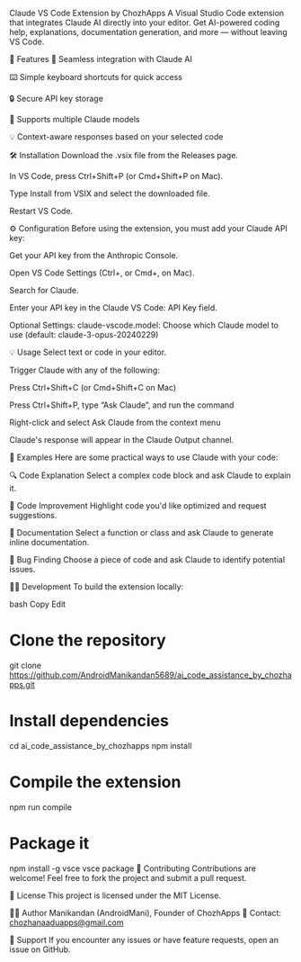 Claude VS Code Extension by ChozhApps
A Visual Studio Code extension that integrates Claude AI directly into your editor. Get AI-powered coding help, explanations, documentation generation, and more — without leaving VS Code.

🚀 Features
🤖 Seamless integration with Claude AI

⌨️ Simple keyboard shortcuts for quick access

🔒 Secure API key storage

🧠 Supports multiple Claude models

💡 Context-aware responses based on your selected code

🛠 Installation
Download the .vsix file from the Releases page.

In VS Code, press Ctrl+Shift+P (or Cmd+Shift+P on Mac).

Type Install from VSIX and select the downloaded file.

Restart VS Code.

⚙️ Configuration
Before using the extension, you must add your Claude API key:

Get your API key from the Anthropic Console.

Open VS Code Settings (Ctrl+, or Cmd+, on Mac).

Search for Claude.

Enter your API key in the Claude VS Code: API Key field.

Optional Settings:
claude-vscode.model: Choose which Claude model to use (default: claude-3-opus-20240229)

💡 Usage
Select text or code in your editor.

Trigger Claude with any of the following:

Press Ctrl+Shift+C (or Cmd+Shift+C on Mac)

Press Ctrl+Shift+P, type “Ask Claude”, and run the command

Right-click and select Ask Claude from the context menu

Claude's response will appear in the Claude Output channel.

🧪 Examples
Here are some practical ways to use Claude with your code:

🔍 Code Explanation
Select a complex code block and ask Claude to explain it.

🔧 Code Improvement
Highlight code you'd like optimized and request suggestions.

📝 Documentation
Select a function or class and ask Claude to generate inline documentation.

🐞 Bug Finding
Choose a piece of code and ask Claude to identify potential issues.

👨‍💻 Development
To build the extension locally:

bash
Copy
Edit
# Clone the repository
git clone https://github.com/AndroidManikandan5689/ai_code_assistance_by_chozhapps.git

# Install dependencies
cd ai_code_assistance_by_chozhapps
npm install

# Compile the extension
npm run compile

# Package it
npm install -g vsce
vsce package
🤝 Contributing
Contributions are welcome! Feel free to fork the project and submit a pull request.

📜 License
This project is licensed under the MIT License.

👨‍💻 Author
Manikandan (AndroidMani), Founder of ChozhApps
📧 Contact: chozhanaaduapps@gmail.com

💬 Support
If you encounter any issues or have feature requests, open an issue on GitHub.